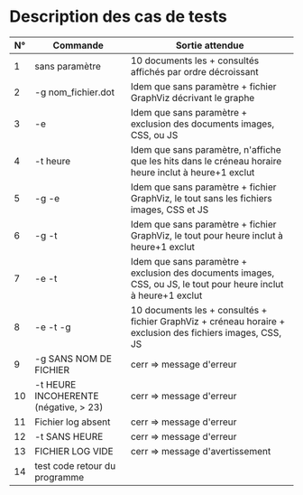 # Description des cas de tests

| N° | Commande                               | Sortie attendue                                                                                                    |
| --- | -------------------------------------- | ------------------------------------------------------------------------------------------------------------------ |
| 1   | sans paramètre                        | 10 documents les + consultés affichés par ordre décroissant                                                     |
| 2   | -g nom_fichier.dot                     | Idem que sans paramètre + fichier GraphViz décrivant le graphe                                                  |
| 3   | -e                                     | Idem que sans paramètre + exclusion des documents images, CSS, ou JS                                              |
| 4   | -t heure                               | Idem que sans paramètre, n'affiche que les hits dans le créneau horaire heure inclut à heure+1 exclut           |
| 5   | -g -e                                  | Idem que sans paramètre + fichier GraphViz, le tout sans les fichiers images, CSS et JS                           |
| 6   | -g -t                                  | Idem que sans paramètre + fichier GraphViz, le tout pour heure inclut à heure+1 exclut                           |
| 7   | -e -t                                  | Idem que sans paramètre + exclusion des documents images, CSS, ou JS, le tout pour heure inclut à heure+1 exclut |
| 8   | -e -t -g                               | 10 documents les + consultés + fichier GraphViz + créneau horaire + exclusion des fichiers images, CSS, JS       |
| 9   | -g SANS NOM DE FICHIER                 | cerr => message d'erreur                                                                                           |
| 10  | -t HEURE INCOHERENTE (négative, > 23) | cerr => message d'erreur                                                                                           |
| 11  | Fichier log absent                     | cerr => message d'erreur                                                                                           |
| 12  | -t SANS HEURE                          | cerr => message d'erreur                                                                                           |
| 13  | FICHIER LOG VIDE                       | cerr => message d'avertissement                                                                                    |
| 14  | test code retour du programme          |                                                                                                                    |
